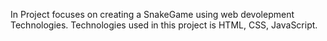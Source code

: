 In Project focuses on creating a SnakeGame using web devolepment Technologies. Technologies used in this project is HTML, CSS, JavaScript.<br>
